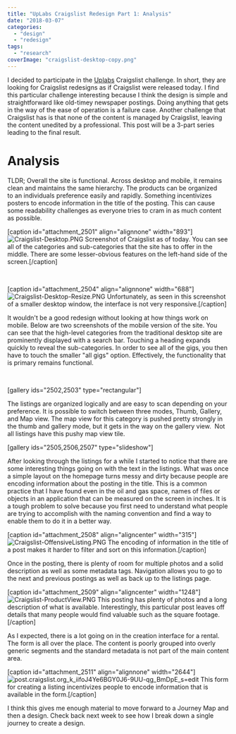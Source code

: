 ```yaml
---
title: "UpLabs Craigslist Redesign Part 1: Analysis"
date: "2018-03-07"
categories: 
  - "design"
  - "redesign"
tags: 
  - "research"
coverImage: "craigslist-desktop-copy.png"
---
```


I decided to participate in the [Uplabs](http://www.uplabs.com/challenges) Craigslist challenge. In short, they are looking for Craigslist redesigns as if Craigslist were released today. I find this particular challenge interesting because I think the design is simple and straightforward like old-timey newspaper postings. Doing anything that gets in the way of the ease of operation is a failure case. Another challenge that Craigslist has is that none of the content is managed by Craigslist, leaving the content unedited by a professional. This post will be a 3-part series leading to the final result.

# Analysis

TLDR; Overall the site is functional. Across desktop and mobile, it remains clean and maintains the same hierarchy. The products can be organized to an individuals preference easily and rapidly. Something incentivizes posters to encode information in the title of the posting. This can cause some readability challenges as everyone tries to cram in as much content as possible.

\[caption id="attachment\_2501" align="alignnone" width="893"\]![Craigslist-Desktop.PNG](images/craigslist-desktop.png) Screenshot of Craigslist as of today. You can see all of the categories and sub-categories that the site has to offer in the middle. There are some lesser-obvious features on the left-hand side of the screen.\[/caption\]

 

\[caption id="attachment\_2504" align="alignnone" width="688"\]![Craigslist-Desktop-Resize.PNG](images/craigslist-desktop-resize.png) Unfortunately, as seen in this screenshot of a smaller desktop window, the interface is not very responsive.\[/caption\]

It wouldn't be a good redesign without looking at how things work on mobile. Below are two screenshots of the mobile version of the site. You can see that the high-level categories from the traditional desktop site are prominently displayed with a search bar. Touching a heading expands quickly to reveal the sub-categories. In order to see all of the gigs, you then have to touch the smaller "all gigs" option. Effectively, the functionality that is primary remains functional.

 

\[gallery ids="2502,2503" type="rectangular"\]

The listings are organized logically and are easy to scan depending on your preference. It is possible to switch between three modes, Thumb, Gallery, and Map view. The map view for this category is pushed pretty strongly in the thumb and gallery mode, but it gets in the way on the gallery view.  Not all listings have this pushy map view tile.

\[gallery ids="2505,2506,2507" type="slideshow"\]

After looking through the listings for a while I started to notice that there are some interesting things going on with the text in the listings. What was once a simple layout on the homepage turns messy and dirty because people are encoding information about the posting in the title. This is a common practice that I have found even in the oil and gas space, names of files or objects in an application that can be measured on the screen in inches. It is a tough problem to solve because you first need to understand what people are trying to accomplish with the naming convention and find a way to enable them to do it in a better way.

\[caption id="attachment\_2508" align="aligncenter" width="315"\]![Craigslist-OffensiveListing.PNG](images/craigslist-offensivelisting.png) The encoding of information in the title of a post makes it harder to filter and sort on this information.\[/caption\]

Once in the posting, there is plenty of room for multiple photos and a solid description as well as some metadata tags. Navigation allows you to go to the next and previous postings as well as back up to the listings page.

\[caption id="attachment\_2509" align="aligncenter" width="1248"\]![Craigslist-ProductView.PNG](images/craigslist-productview.png) This posting has plenty of photos and a long description of what is available. Interestingly, this particular post leaves off details that many people would find valuable such as the square footage.\[/caption\]

As I expected, there is a lot going on in the creation interface for a rental. The form is all over the place. The content is poorly grouped into overly generic segments and the standard metadata is not part of the main content area.

\[caption id="attachment\_2511" align="alignnone" width="2644"\]![post.craigslist.org_k_iifoJ4Ye6BGY0J6-9UU-qg_BmDpE_s=edit](images/post-craigslist-org_k_iifoj4ye6bgy0j6-9uu-qg_bmdpe_sedit-e1520042902382.png) This form for creating a listing incentivizes people to encode information that is available in the form.\[/caption\]

I think this gives me enough material to move forward to a Journey Map and then a design. Check back next week to see how I break down a single journey to create a design.
